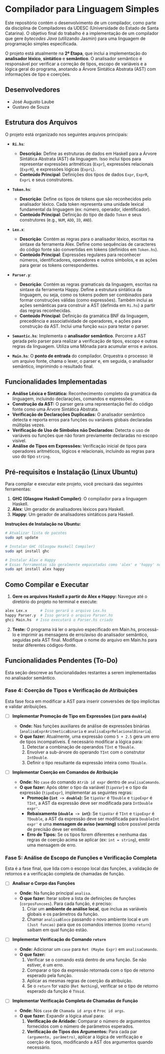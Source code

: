 # Compilador para Linguagem Simples

Este repositório contém o desenvolvimento de um compilador, como parte da disciplina de Compiladores da UDESC (Universidade do Estado de Santa Catarina). O objetivo final do trabalho é a implementação de um compilador que gere *bytecodes Java* (utilizando Jasmin) para uma linguagem de programação simples especificada.

O projeto está atualmente na **2ª Etapa**, que inclui a implementação do **analisador léxico**, **sintático** e **semântico**. O analisador semântico é responsável por verificar a correção de tipos, escopo de variáveis e a lógica geral do programa, anotando a Árvore Sintática Abstrata (AST) com informações de tipo e coerções.

## Desenvolvedores

*   José Augusto Laube
*   Gustavo de Souza

## Estrutura dos Arquivos

O projeto está organizado nos seguintes arquivos principais:

*   **`Ri.hs`**:
    *   **Descrição**: Define as estruturas de dados em Haskell para a Árvore Sintática Abstrata (AST) da linguagem. Isso inclui tipos para representar expressões aritméticas (`Expr`), expressões relacionais (`ExprR`), e expressões lógicas (`ExprL`).
    *   **Conteúdo Principal**: Definições dos tipos de dados `Expr`, `ExprR`, `ExprL` e seus construtores.

*   **`Token.hs`**:
    *   **Descrição**: Define os tipos de tokens que são reconhecidos pelo analisador léxico. Cada token representa uma unidade lexical fundamental da linguagem (ex: número, operador, identificador).
    *   **Conteúdo Principal**: Definição do tipo de dado `Token` e seus construtores (e.g., `NUM`, `ADD`, `ID`, `AND`).

*   **`Lex.x`**:
    *   **Descrição**: Contém as regras para o analisador léxico, escritas na sintaxe da ferramenta Alex. Define como sequências de caracteres do código fonte são convertidas em tokens (definidos em `Token.hs`).
    *   **Conteúdo Principal**: Expressões regulares para reconhecer números, identificadores, operadores e outros símbolos, e as ações para gerar os tokens correspondentes.

*   **`Parser.y`**:
    *   **Descrição**: Contém as regras gramaticais da linguagem, escritas na sintaxe da ferramenta Happy. Define a estrutura sintática da linguagem, ou seja, como os tokens podem ser combinados para formar construções válidas (como expressões). Também inclui as ações semânticas para construir a AST (definida em `Ri.hs`) a partir das regras reconhecidas.
    *   **Conteúdo Principal**: Definição da gramática BNF da linguagem, precedência e associatividade de operadores, e ações para construção da AST. Inclui uma função `main` para testar o parser.

*   **`Semantic.hs`**: Implementa o **analisador semântico**. Percorre a AST gerada pelo parser para realizar a verificação de tipos, escopo e outras regras da linguagem. Utiliza uma Mônada para acumular erros e avisos.

*   **`Main.hs`**: O **ponto de entrada** do compilador. Orquestra o processo: lê um arquivo fonte, chama o lexer, o parser e, em seguida, o analisador semântico, imprimindo o resultado final.


## Funcionalidades Implementadas

-   **Análise Léxica e Sintática:** Reconhecimento completo da gramática da linguagem, incluindo declarações, comandos e expressões.
-   **Construção da AST:** O parser gera uma representação fiel do código fonte como uma Árvore Sintática Abstrata.
-   **Verificação de Declarações Duplicadas:** O analisador semântico detecta e reporta erros para funções ou variáveis globais declaradas múltiplas vezes.
-   **Verificação de Uso de Símbolos não Declarados:** Detecta o uso de variáveis ou funções que não foram previamente declaradas no escopo visível.
-   **Análise de Tipos em Expressões:** Verificação inicial de tipos para operadores aritméticos, lógicos e relacionais, incluindo as regras para uso do tipo `string`.

## Pré-requisitos e Instalação (Linux Ubuntu)

Para compilar e executar este projeto, você precisará das seguintes ferramentas:

1.  **GHC (Glasgow Haskell Compiler)**: O compilador para a linguagem Haskell.
2.  **Alex**: Um gerador de analisadores léxicos para Haskell.
3.  **Happy**: Um gerador de analisadores sintáticos para Haskell.

**Instruções de Instalação no Ubuntu:**

```bash
# Atualizar lista de pacotes
sudo apt update

# Instalar GHC (Glasgow Haskell Compiler)
sudo apt install ghc

# Instalar Alex e Happy
# Essas ferramentas são geralmente empacotadas como 'alex' e 'happy' nos repositórios do Ubuntu.
sudo apt install alex happy
```

## Como Compilar e Executar

1. **Gere os arquivos Haskell a partir do Alex e Happy:**
Navegue até o diretório do projeto no terminal e execute:

```bash
alex Lex.x      # Isso gerará o arquivo Lex.hs
happy Parser.y  # Isso gerará o arquivo Parser.hs
ghci Main.hs  # Isso executará o Parser.hs criado
```
2. **Teste:**
O programa irá ler o arquivo especificado em Main.hs, processá-lo e imprimir as mensagens de erro/aviso do analisador semântico, seguidas pela AST final. Modifique o nome do arquivo em Main.hs para testar diferentes códigos-fonte.

## Funcionalidades Pendentes (To-Do)

Esta seção descreve as funcionalidades restantes a serem implementadas no analisador semântico.

### Fase 4: Coerção de Tipos e Verificação de Atribuições

Esta fase foca em modificar a AST para inserir conversões de tipo implícitas e validar atribuições.

-   [ ] **Implementar Promoção de Tipo em Expressões (`int` para `double`)**
    -   **Onde:** Nas funções auxiliares de análise de expressões binárias (`analisaExprAritmeticaBinaria` e `analisaExprRelacionalBinaria`).
    -   **O que fazer:** Atualmente, uma expressão como `5 + 2.5` gera um erro de tipos incompatíveis. É necessário modificar a lógica para:
        1.  Detectar a combinação de operandos `TInt` e `TDouble`.
        2.  Envolver a sub-árvore do operando `TInt` com o construtor `IntDouble`.
        3.  Definir o tipo resultante da expressão inteira como `TDouble`.

-   [ ] **Implementar Coerção em Comandos de Atribuição**
    -   **Onde:** No `case` do comando `Atrib id expr` dentro de `analisaComando`.
    -   **O que fazer:** Após obter o tipo da variável (`tipoVar`) e o tipo da expressão (`tipoExpr`), implementar as seguintes regras:
        -   **Promoção (`int -> double`):** Se `tipoVar` é `TDouble` e `tipoExpr` é `TInt`, a AST da expressão deve ser modificada para `IntDouble expr'`.
        -   **Rebaixamento (`double -> int`):** Se `tipoVar` é `TInt` e `tipoExpr` é `TDouble`, a AST da expressão deve ser modificada para `DoubleInt expr'` e uma **mensagem de aviso (warning)** sobre possível perda de precisão deve ser emitida.
        -   **Erro de Tipos:** Se os tipos forem diferentes e nenhuma das regras de coerção acima se aplicar (ex: `int = string`), emitir uma mensagem de erro.

### Fase 5: Análise de Escopo de Funções e Verificação Completa

Esta é a fase final, que lida com o escopo local das funções, a validação de retornos e a verificação completa de chamadas de função.

-   [ ] **Analisar o Corpo das Funções**
    -   **Onde:** Na função principal `analisa`.
    -   **O que fazer:** Iterar sobre a lista de definições de funções (`corposFuncoes`). Para cada função, é preciso:
        1.  Criar um **ambiente de análise local**, que inclua as variáveis globais e os parâmetros da função.
        2.  Chamar `analisaBloco` passando o novo ambiente local e um `(Just funcao)` para que os comandos internos (como `return`) saibam em qual função estão.

-   [ ] **Implementar Verificação do Comando `return`**
    -   **Onde:** Adicionar um `case` para `Ret (Maybe Expr)` em `analisaComando`.
    -   **O que fazer:**
        1.  Verificar se o comando está dentro de uma função. Se não estiver, é um erro.
        2.  Comparar o tipo da expressão retornada com o tipo de retorno esperado pela função.
        3.  Aplicar as mesmas regras de coerção da atribuição.
        4.  Se o `return` for vazio (`Ret Nothing`), verificar se o tipo de retorno esperado da função é `TVoid`.

-   [ ] **Implementar Verificação Completa de Chamadas de Função**
    -   **Onde:** Nos `case` de `Chamada id args` e `Proc id args`.
    -   **O que fazer:** Expandir a lógica atual para:
        1.  **Verificação de Aridade:** Comparar o número de argumentos fornecidos com o número de parâmetros esperados.
        2.  **Verificação de Tipos dos Argumentos:** Para cada par `(argumento, parâmetro)`, aplicar a lógica de verificação e coerção de tipos, modificando a AST dos argumentos quando necessário.


##
